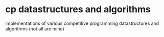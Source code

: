 # cp datastructures and algorithms
implementations of various competitive programming datastructures and algorithms (not all are mine)

